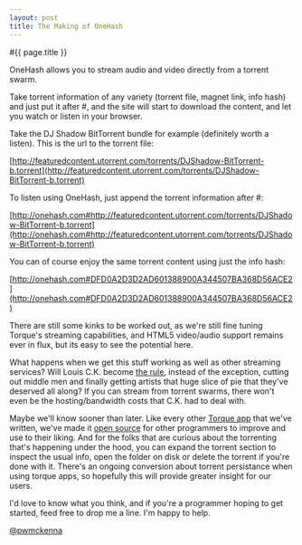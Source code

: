 ```yaml
---
layout: post
title: The Making of OneHash
---
```


#{{ page.title }}

OneHash allows you to stream audio and video directly from a torrent swarm.

Take torrent information of any variety (torrent file, magnet link, info hash) and just put it after #, and the site will start to download the content, and let you watch or listen in your browser. 

Take the DJ Shadow BitTorrent bundle for example (definitely worth a listen). This is the url to the torrent file:

[http://featuredcontent.utorrent.com/torrents/DJShadow-BitTorrent-b.torrent](http://featuredcontent.utorrent.com/torrents/DJShadow-BitTorrent-b.torrent)

To listen using OneHash, just append the torrent information after #:

[http://onehash.com#http://featuredcontent.utorrent.com/torrents/DJShadow-BitTorrent-b.torrent](http://onehash.com#http://featuredcontent.utorrent.com/torrents/DJShadow-BitTorrent-b.torrent)

You can of course enjoy the same torrent content using just the info hash:

[http://onehash.com#DFD0A2D3D2AD601388900A344507BA368D56ACE2](http://onehash.com#DFD0A2D3D2AD601388900A344507BA368D56ACE2)

There are still some kinks to be worked out, as we're still fine tuning Torque's streaming capabilities, and HTML5 video/audio support remains ever in flux, but its easy to see the potential here.


What happens when we get this stuff working as well as other streaming services? Will Louis C.K. become [the rule](http://theoatmeal.com/comics/music_industry), instead of the exception, cutting out middle men and finally getting artists that huge slice of pie that they've deserved all along? If you can stream from torrent swarms, there won't even be the hosting/bandwidth costs that C.K. had to deal with. 

Maybe we'll know sooner than later. Like every other [Torque app](http://torque.bittorrent.com) that we've written, we've made it [open source](https://github.com/bittorrenttorque/onehash.com) for other programmers to improve and use to their liking. And for the folks that are curious about the torrenting that's happening under the hood, you can expand the torrent section to inspect the usual info, open the folder on disk or delete the torrent if you're done with it. There's an ongoing conversion about torrent persistance when using torque apps, so hopefully this will provide greater insight for our users.

I'd love to know what you think, and if you're a programmer hoping to get started, feed free to drop me a line. I'm happy to help.

<a href="https://twitter.com/intent/user?screen_name=pwmckenna">@pwmckenna</a>